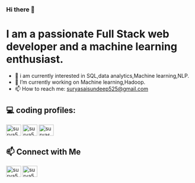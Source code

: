 ### Hi there 👋

# I am a passionate Full Stack web developer and a machine learning enthusiast.

<!--
**surya-525/surya-525** is a ✨ _special_ ✨ repository because its `README.md` (this file) appears on your GitHub profile.

Here are some ideas to get you started:
-->

- 👀 i am currently interested in SQL,data analytics,Machine learning,NLP. 
- 🔭 I’m currently working on Machine learning,Hadoop.
- 📫 How to reach me: suryasaisundeep525@gmail.com


<!--
- 🌱 I’m currently learning ...
- 👯 I’m looking to collaborate on ...
- 🤔 I’m looking for help with ...
- 💬 Ask me about ...
- 😄 Pronouns: ...
- ⚡ Fun fact: ...
-->


## 💻 coding profiles:
<a href="https://www.codechef.com/users/surya52500" target="blank"><img align="center" src="https://img.icons8.com/?size=100&id=LnZMjt9rZC3d&format=png&color=000000" alt="surya52500" height="30" width="40" /></a> 
  <a href="https://www.leetcode.com/surya525" target="blank"><img align="center" src="https://raw.githubusercontent.com/rahuldkjain/github-profile-readme-generator/master/src/images/icons/Social/leet-code.svg" alt="surya525" height="30" width="40" /></a>  <a href="https://auth.geeksforgeeks.org/user/suryasaisundeep525" target="blank"><img align="center" src="https://raw.githubusercontent.com/rahuldkjain/github-profile-readme-generator/master/src/images/icons/Social/geeks-for-geeks.svg" alt="suryasaisundeep525" height="30" width="40" /></a>  
## 📫 Connect with Me
<p align="left"  >  
<a href="https://linkedin.com/in/surya525" target="blank"><img align="center" src="https://raw.githubusercontent.com/rahuldkjain/github-profile-readme-generator/master/src/images/icons/Social/linked-in-alt.svg" alt="surya525" height="30" width="40" /></a>   
<a href="https://discord.gg/surya525" target="blank"><img align="center" src="https://raw.githubusercontent.com/rahuldkjain/github-profile-readme-generator/master/src/images/icons/Social/discord.svg" alt="surya525" height="30" width="40" /></a>  
</p>  
